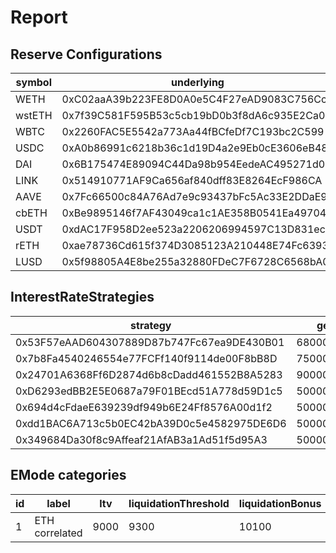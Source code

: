 # Report

## Reserve Configurations

| symbol | underlying | aToken | stableDebtToken | variableDebtToken | decimals | ltv | liquidationThreshold | liquidationBonus | liquidationProtocolFee | reserveFactor | usageAsCollateralEnabled | borrowingEnabled | stableBorrowRateEnabled | supplyCap | borrowCap | debtCeiling | eModeCategory | interestRateStrategy | isActive | isFrozen | isSiloed | isBorrowableInIsolation | isFlashloanable | aTokenImpl | stableDebtTokenImpl | variableDebtTokenImpl |
|---|---|---|---|---|---|---|---|---|---|---|---|---|---|---|---|---|---|---|---|---|---|---|---|---|---|---|
| WETH | 0xC02aaA39b223FE8D0A0e5C4F27eAD9083C756Cc2 | 0x4d5F47FA6A74757f35C14fD3a6Ef8E3C9BC514E8 | 0x102633152313C81cD80419b6EcF66d14Ad68949A | 0xeA51d7853EEFb32b6ee06b1C12E6dcCA88Be0fFE | 18 | 8000 | 8250 | 10500 | 1000 | 1500 | true | true | false | 1800000 | 1400000 | 0 | 1 | 0x53F57eAAD604307889D87b747Fc67ea9DE430B01 | true | false | false | false | false | 0x7EfFD7b47Bfd17e52fB7559d3f924201b9DbfF3d | 0x15C5620dfFaC7c7366EED66C20Ad222DDbB1eD57 | 0xaC725CB59D16C81061BDeA61041a8A5e73DA9EC6 |
| wstETH | 0x7f39C581F595B53c5cb19bD0b3f8dA6c935E2Ca0 | 0x0B925eD163218f6662a35e0f0371Ac234f9E9371 | 0x39739943199c0fBFe9E5f1B5B160cd73a64CB85D | 0xC96113eED8cAB59cD8A66813bCB0cEb29F06D2e4 | 18 | 6850 | 7950 | 10700 | 1000 | 1500 | true | true | false | 200000 | 3000 | 0 | 1 | 0x7b8Fa4540246554e77FCFf140f9114de00F8bB8D | true | false | false | false | false | 0x7EfFD7b47Bfd17e52fB7559d3f924201b9DbfF3d | 0x15C5620dfFaC7c7366EED66C20Ad222DDbB1eD57 | 0xaC725CB59D16C81061BDeA61041a8A5e73DA9EC6 |
| WBTC | 0x2260FAC5E5542a773Aa44fBCfeDf7C193bc2C599 | 0x5Ee5bf7ae06D1Be5997A1A72006FE6C607eC6DE8 | 0xA1773F1ccF6DB192Ad8FE826D15fe1d328B03284 | 0x40aAbEf1aa8f0eEc637E0E7d92fbfFB2F26A8b7B | 8 | 7000 | 7500 | 10625 | 1000 | 2000 | true | true | false | 43000 | 28000 | 0 | 0 | 0x24701A6368Ff6D2874d6b8cDadd461552B8A5283 | true | false | false | false | false | 0x7EfFD7b47Bfd17e52fB7559d3f924201b9DbfF3d | 0x15C5620dfFaC7c7366EED66C20Ad222DDbB1eD57 | 0xaC725CB59D16C81061BDeA61041a8A5e73DA9EC6 |
| USDC | 0xA0b86991c6218b36c1d19D4a2e9Eb0cE3606eB48 | 0x98C23E9d8f34FEFb1B7BD6a91B7FF122F4e16F5c | 0xB0fe3D292f4bd50De902Ba5bDF120Ad66E9d7a39 | 0x72E95b8931767C79bA4EeE721354d6E99a61D004 | 6 | 7400 | 7600 | 10450 | 2000 | 1000 | true | true | false | 1760000000 | 1580000000 | 0 | 0 | 0xD6293edBB2E5E0687a79F01BEcd51A778d59D1c5 | true | false | false | false | false | 0x7EfFD7b47Bfd17e52fB7559d3f924201b9DbfF3d | 0x15C5620dfFaC7c7366EED66C20Ad222DDbB1eD57 | 0xaC725CB59D16C81061BDeA61041a8A5e73DA9EC6 |
| DAI | 0x6B175474E89094C44Da98b954EedeAC495271d0F | 0x018008bfb33d285247A21d44E50697654f754e63 | 0x413AdaC9E2Ef8683ADf5DDAEce8f19613d60D1bb | 0xcF8d0c70c850859266f5C338b38F9D663181C314 | 18 | 6400 | 7700 | 10400 | 2000 | 1000 | true | true | false | 338000000 | 271000000 | 0 | 0 | 0x694d4cFdaeE639239df949b6E24Ff8576A00d1f2 | true | false | false | false | false | 0x7EfFD7b47Bfd17e52fB7559d3f924201b9DbfF3d | 0x15C5620dfFaC7c7366EED66C20Ad222DDbB1eD57 | 0xaC725CB59D16C81061BDeA61041a8A5e73DA9EC6 |
| LINK | 0x514910771AF9Ca656af840dff83E8264EcF986CA | 0x5E8C8A7243651DB1384C0dDfDbE39761E8e7E51a | 0x63B1129ca97D2b9F97f45670787Ac12a9dF1110a | 0x4228F8895C7dDA20227F6a5c6751b8Ebf19a6ba8 | 18 | 5000 | 6500 | 10750 | 1000 | 2000 | true | true | false | 24000000 | 13000000 | 0 | 0 | 0x24701A6368Ff6D2874d6b8cDadd461552B8A5283 | true | false | false | false | false | 0x7EfFD7b47Bfd17e52fB7559d3f924201b9DbfF3d | 0x15C5620dfFaC7c7366EED66C20Ad222DDbB1eD57 | 0xaC725CB59D16C81061BDeA61041a8A5e73DA9EC6 |
| AAVE | 0x7Fc66500c84A76Ad7e9c93437bFc5Ac33E2DDaE9 | 0xA700b4eB416Be35b2911fd5Dee80678ff64fF6C9 | 0x268497bF083388B1504270d0E717222d3A87D6F2 | 0xBae535520Abd9f8C85E58929e0006A2c8B372F74 | 18 | 6000 | 7000 | 10750 | 1000 | 0 | true | false | false | 1850000 | 0 | 0 | 0 | 0x24701A6368Ff6D2874d6b8cDadd461552B8A5283 | true | false | false | false | false | 0x7EfFD7b47Bfd17e52fB7559d3f924201b9DbfF3d | 0x15C5620dfFaC7c7366EED66C20Ad222DDbB1eD57 | 0xaC725CB59D16C81061BDeA61041a8A5e73DA9EC6 |
| cbETH | 0xBe9895146f7AF43049ca1c1AE358B0541Ea49704 | 0x977b6fc5dE62598B08C85AC8Cf2b745874E8b78c | 0x82bE6012cea6D147B968eBAea5ceEcF6A5b4F493 | 0x0c91bcA95b5FE69164cE583A2ec9429A569798Ed | 18 | 6700 | 7400 | 10750 | 1000 | 1500 | true | true | false | 20000 | 1200 | 0 | 0 | 0x24701A6368Ff6D2874d6b8cDadd461552B8A5283 | true | false | false | false | false | 0x7EfFD7b47Bfd17e52fB7559d3f924201b9DbfF3d | 0x15C5620dfFaC7c7366EED66C20Ad222DDbB1eD57 | 0xaC725CB59D16C81061BDeA61041a8A5e73DA9EC6 |
| USDT | 0xdAC17F958D2ee523a2206206994597C13D831ec7 | 0x23878914EFE38d27C4D67Ab83ed1b93A74D4086a | 0x822Fa72Df1F229C3900f5AD6C3Fa2C424D691622 | 0x6df1C1E379bC5a00a7b4C6e67A203333772f45A8 | 6 | 0 | 0 | 0 | 0 | 1000 | false | true | false | 200000000 | 185000000 | 0 | 0 | 0xdd1BAC6A713c5b0EC42bA39D0c5e4582975DE6D6 | true | false | false | false | false | 0x7EfFD7b47Bfd17e52fB7559d3f924201b9DbfF3d | 0x15C5620dfFaC7c7366EED66C20Ad222DDbB1eD57 | 0xaC725CB59D16C81061BDeA61041a8A5e73DA9EC6 |
| rETH | 0xae78736Cd615f374D3085123A210448E74Fc6393 | 0xCc9EE9483f662091a1de4795249E24aC0aC2630f | 0x1d1906f909CAe494c7441604DAfDDDbD0485A925 | 0xae8593DD575FE29A9745056aA91C4b746eee62C8 | 18 | 6700 | 7400 | 10750 | 1000 | 1500 | true | true | false | 10000 | 1200 | 0 | 0 | 0x24701A6368Ff6D2874d6b8cDadd461552B8A5283 | true | false | false | false | false | 0x7EfFD7b47Bfd17e52fB7559d3f924201b9DbfF3d | 0x15C5620dfFaC7c7366EED66C20Ad222DDbB1eD57 | 0xaC725CB59D16C81061BDeA61041a8A5e73DA9EC6 |
| LUSD | 0x5f98805A4E8be255a32880FDeC7F6728C6568bA0 | 0x3Fe6a295459FAe07DF8A0ceCC36F37160FE86AA9 | 0x37A6B708FDB1483C231961b9a7F145261E815fc3 | 0x33652e48e4B74D18520f11BfE58Edd2ED2cEc5A2 | 18 | 0 | 0 | 0 | 0 | 1000 | false | true | false | 3000000 | 1210000 | 0 | 0 | 0x349684Da30f8c9Affeaf21AfAB3a1Ad51f5d95A3 | true | false | false | false | false | 0x7EfFD7b47Bfd17e52fB7559d3f924201b9DbfF3d | 0x15C5620dfFaC7c7366EED66C20Ad222DDbB1eD57 | 0xaC725CB59D16C81061BDeA61041a8A5e73DA9EC6 |


## InterestRateStrategies

| strategy | getBaseStableBorrowRate | getStableRateSlope1 | getStableRateSlope2 | optimalStableToTotal | maxStabletoTotalExcess | getBaseVariableBorrowRate | getVariableRateSlope1 | getVariableRateSlope2 | optimalUsageRatio | maxExcessUsageRatio |
|---|---|---|---|---|---|---|---|---|---|---|
| 0x53F57eAAD604307889D87b747Fc67ea9DE430B01 | 68000000000000000000000000 | 40000000000000000000000000 | 800000000000000000000000000 | 200000000000000000000000000 | 800000000000000000000000000 | 10000000000000000000000000 | 38000000000000000000000000 | 800000000000000000000000000 | 800000000000000000000000000 | 200000000000000000000000000 |
| 0x7b8Fa4540246554e77FCFf140f9114de00F8bB8D | 75000000000000000000000000 | 40000000000000000000000000 | 800000000000000000000000000 | 200000000000000000000000000 | 800000000000000000000000000 | 2500000000000000000000000 | 45000000000000000000000000 | 800000000000000000000000000 | 450000000000000000000000000 | 550000000000000000000000000 |
| 0x24701A6368Ff6D2874d6b8cDadd461552B8A5283 | 90000000000000000000000000 | 70000000000000000000000000 | 3000000000000000000000000000 | 200000000000000000000000000 | 800000000000000000000000000 | 0 | 70000000000000000000000000 | 3000000000000000000000000000 | 450000000000000000000000000 | 550000000000000000000000000 |
| 0xD6293edBB2E5E0687a79F01BEcd51A778d59D1c5 | 50000000000000000000000000 | 5000000000000000000000000 | 600000000000000000000000000 | 200000000000000000000000000 | 800000000000000000000000000 | 0 | 40000000000000000000000000 | 600000000000000000000000000 | 900000000000000000000000000 | 100000000000000000000000000 |
| 0x694d4cFdaeE639239df949b6E24Ff8576A00d1f2 | 50000000000000000000000000 | 5000000000000000000000000 | 750000000000000000000000000 | 200000000000000000000000000 | 800000000000000000000000000 | 0 | 40000000000000000000000000 | 750000000000000000000000000 | 800000000000000000000000000 | 200000000000000000000000000 |
| 0xdd1BAC6A713c5b0EC42bA39D0c5e4582975DE6D6 | 50000000000000000000000000 | 40000000000000000000000000 | 720000000000000000000000000 | 200000000000000000000000000 | 800000000000000000000000000 | 0 | 40000000000000000000000000 | 720000000000000000000000000 | 900000000000000000000000000 | 100000000000000000000000000 |
| 0x349684Da30f8c9Affeaf21AfAB3a1Ad51f5d95A3 | 50000000000000000000000000 | 40000000000000000000000000 | 870000000000000000000000000 | 200000000000000000000000000 | 800000000000000000000000000 | 0 | 40000000000000000000000000 | 870000000000000000000000000 | 800000000000000000000000000 | 200000000000000000000000000 |


## EMode categories


| id | label | ltv | liquidationThreshold | liquidationBonus | priceSource |
|---|---|---|---|---|---|
| 1 | ETH correlated | 9000 | 9300 | 10100 | 0x0000000000000000000000000000000000000000 |


